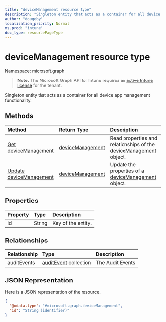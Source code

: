```yaml
---
title: "deviceManagement resource type"
description: "Singleton entity that acts as a container for all device app management functionality."
author: "dougeby"
localization_priority: Normal
ms.prod: "intune"
doc_type: resourcePageType
---
```


# deviceManagement resource type

Namespace: microsoft.graph

> **Note:** The Microsoft Graph API for Intune requires an [active Intune license](https://go.microsoft.com/fwlink/?linkid=839381) for the tenant.

Singleton entity that acts as a container for all device app management functionality.

## Methods
|Method|Return Type|Description|
|:---|:---|:---|
|[Get deviceManagement](../api/intune-auditing-devicemanagement-get.md)|[deviceManagement](../resources/intune-auditing-devicemanagement.md)|Read properties and relationships of the [deviceManagement](../resources/intune-auditing-devicemanagement.md) object.|
|[Update deviceManagement](../api/intune-auditing-devicemanagement-update.md)|[deviceManagement](../resources/intune-auditing-devicemanagement.md)|Update the properties of a [deviceManagement](../resources/intune-auditing-devicemanagement.md) object.|

## Properties
|Property|Type|Description|
|:---|:---|:---|
|id|String|Key of the entity.|

## Relationships
|Relationship|Type|Description|
|:---|:---|:---|
|auditEvents|[auditEvent](../resources/intune-auditing-auditevent.md) collection|The Audit Events|

## JSON Representation
Here is a JSON representation of the resource.
<!-- {
  "blockType": "resource",
  "keyProperty": "id",
  "@odata.type": "microsoft.graph.deviceManagement"
}
-->
``` json
{
  "@odata.type": "#microsoft.graph.deviceManagement",
  "id": "String (identifier)"
}
```



